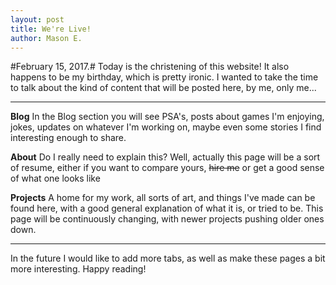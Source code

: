 ```yaml
---
layout: post
title: We're Live!
author: Mason E.
---
```


#February 15, 2017.#
Today is the christening of this website! It also happens to be my birthday, which is pretty ironic.
I wanted to take the time to talk about the kind of content that will be posted here, by me, only me...

---

**Blog**
 In the Blog section you will see PSA's, posts about games I'm enjoying, jokes, updates on whatever I'm working on, maybe even some stories I find interesting enough to share.

**About**
 Do I really need to explain this? Well, actually this page will be a sort of resume, either if you want to compare yours, ~~hire me~~ or get a good sense of what one looks like


**Projects**
 A home for my work, all sorts of art, and things I've made can be found here, with a good general explanation of what it is, or tried to be. This page will be continuously changing, with newer projects pushing older ones down.

---

In the future I would like to add more tabs, as well as make these pages a bit more interesting. Happy reading!
